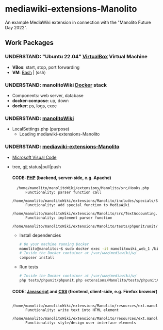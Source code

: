 # mediawiki-extensions-Manolito
An example MediaWiki extension in connection with the "Manolito Future Day 2022".

## Work Packages

### UNDERSTAND: "Ubuntu 22.04" [VirtualBox](https://www.virtualbox.org/) Virtual Machine

* **VBox**: start, stop, port forwarding
* **VM**: [Bash](https://www.gnu.org/software/bash/) | (ssh)

### UNDERSTAND: manolitoWiki [Docker](https://www.docker.com/) stack

* Components: web server, database
* **docker-compose**: up, down
* **docker**: ps, logs, exec

### UNDERSTAND: [manolitoWiki](https://www.mediawiki.org/wiki/MediaWiki)

* LocalSettings.php (purpose)
  * Loading mediawiki-extensions-Manolito

### UNDERSTAND: [mediawiki-extensions-Manolito](https://github.com/dataspects/mediawiki-extensions-Manolito)

* [Microsoft Visual Code](https://code.visualstudio.com/)
* tree, [git](https://git-scm.com/) status|pull|push

    #### **CODE: [PHP](https://www.php.net/)** (backend, server-side, e.g. Apache)

        /home/manolito/manolitoWiki/extensions/Manolito/src/Hooks.php
            Functionality: parser function call
        /home/manolito/manolitoWiki/extensions/Manolito/includes/specials/SpecialManolito.php
            Functionality: add special function to MediaWiki
        /home/manolito/manolitoWiki/extensions/Manolito/src/TextAccounting.php
            Functionality: implement parser function
        /home/manolito/manolitoWiki/extensions/Manolito/tests/phpunit/unit/ManolitoTest.php

    * Install dependencies

        ```bash
        # On your machine running Docker
        manolito@manolito:~$ sudo docker exec -it manolitowiki_web_1 /bin/bash
        # Inside the Docker container at /var/www/mediawiki/w/
        composer install
        ```
        

    *   Run tests
        
        ```bash
        # Inside the Docker container at /var/www/mediawiki/w/
        php tests/phpunit/phpunit.php extensions/Manolito/tests/phpunit/unit/ManolitoTest.php
        ```

    #### **CODE: [Javascript](https://www.javascript.com/) and [CSS](https://www.w3schools.com/Css/)** (frontend, client-side, e.g. Firefox browser)

        /home/manolito/manolitoWiki/extensions/Manolito/resources/ext.manolito/manolito.js
            Functionality: write text into HTML element
        /home/manolito/manolitoWiki/extensions/Manolito/resources/ext.manolito/manolito.css
            Functionality: style/design user interface elements